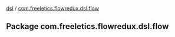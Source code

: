 [dsl](index.md) / [com.freeletics.flowredux.dsl.flow](./com.freeletics.flowredux.dsl.flow.md)

## Package com.freeletics.flowredux.dsl.flow

